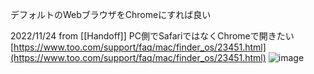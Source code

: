 
デフォルトのWebブラウザをChromeにすれば良い

2022/11/24 from [[Handoff]]
PC側でSafariではなくChromeで開きたい
[https://www.too.com/support/faq/mac/finder_os/23451.html](https://www.too.com/support/faq/mac/finder_os/23451.html)
![image](https://gyazo.com/fd1194855d09febf9c5263298269da9b/thumb/1000)

